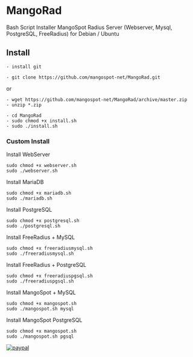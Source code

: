 # MangoRad
Bash Script Installer MangoSpot Radius Server (Webserver, Mysql, PostgreSQL, FreeRadius) for Debian / Ubuntu
## Install 
```
- install git
```
```
- git clone https://github.com/mangospot-net/MangoRad.git
```
or
```
- wget https://github.com/mangospot-net/MangoRad/archive/master.zip
- unzip *.zip
```
```
- cd MangoRad
- sudo chmod +x install.sh
- sudo ./install.sh
```
### Custom Install
Install WebServer
```
sudo chmod +x webserver.sh
sudo ./webserver.sh
```
Install MariaDB
```
sudo chmod +x mariadb.sh
sudo ./mariadb.sh
```
Install PostgreSQL
```
sudo chmod +x postgresql.sh
sudo ./postgresql.sh
```
Install FreeRadius + MySQL
```
sudo chmod +x freeradiusmysql.sh
sudo ./freeradiusmysql.sh
```
Install FreeRadius + PostgreSQL
```
sudo chmod +x freeradiuspgsql.sh
sudo ./freeradiuspgsql.sh
```
Install MangoSpot + MySQL
```
sudo chmod +x mangospot.sh
sudo ./mangospot.sh mysql
```
Install MangoSpot PostgreSQL
```
sudo chmod +x mangospot.sh
sudo ./mangospot.sh pgsql
```
[![paypal](https://www.paypalobjects.com/en_US/i/btn/btn_donateCC_LG.gif)](https://www.paypal.com/cgi-bin/webscr?cmd=_s-xclick&hosted_button_id=8CRUEDLPLCFSQ)

